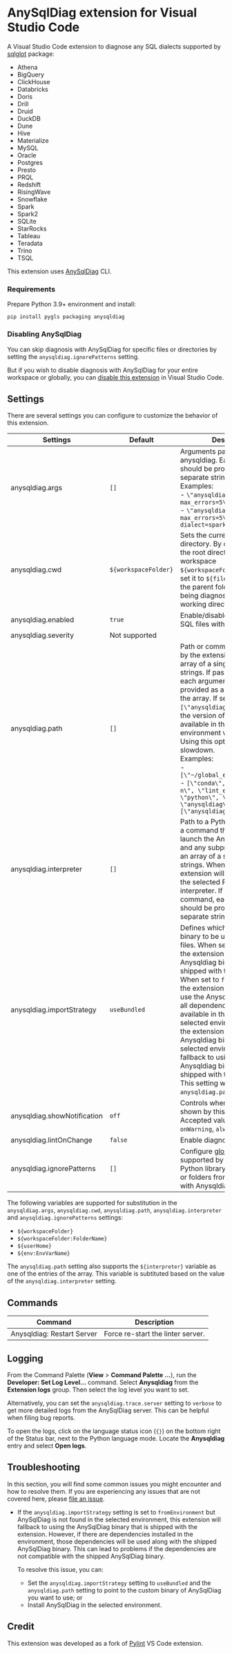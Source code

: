 # AnySqlDiag extension for Visual Studio Code

A Visual Studio Code extension to diagnose any SQL dialects supported by [sqlglot](https://github.com/tobymao/sqlglot) package:

- Athena
- BigQuery
- ClickHouse
- Databricks
- Doris
- Drill
- Druid
- DuckDB
- Dune
- Hive
- Materialize
- MySQL
- Oracle
- Postgres
- Presto
- PRQL
- Redshift
- RisingWave
- Snowflake
- Spark
- Spark2
- SQLite
- StarRocks
- Tableau
- Teradata
- Trino
- TSQL

This extension uses [AnySqlDiag](https://github.com/Minyus/any-sql-diag) CLI.

### Requirements

Prepare Python 3.9+ environment and install:

```
pip install pygls packaging anysqldiag
```

### Disabling AnySqlDiag

You can skip diagnosis with AnySqlDiag for specific files or directories by setting the `anysqldiag.ignorePatterns` setting.

But if you wish to disable diagnosis with AnySqlDiag for your entire workspace or globally, you can [disable this extension](https://code.visualstudio.com/docs/editor/extension-marketplace#_disable-an-extension) in Visual Studio Code.

## Settings

There are several settings you can configure to customize the behavior of this extension.

| Settings                    | Default              | Description                                                                                                                                                                                                                                                                                                                                                                                                                                                                                                                                                                                |
| --------------------------- | -------------------- | ------------------------------------------------------------------------------------------------------------------------------------------------------------------------------------------------------------------------------------------------------------------------------------------------------------------------------------------------------------------------------------------------------------------------------------------------------------------------------------------------------------------------------------------------------------------------------------------ |
| anysqldiag.args             | `[]`                 | Arguments passed to anysqldiag. Each argument should be provided as a separate string in the array. <br> Examples:  <br>- `\"anysqldiag.args\": [\"--max_errors=5\"]` <br> - `\"anysqldiag.args\": [\"--max_errors=5\", \"--dialect=spark\"]`                                                                                                                                                                                                                                                                                                                                              |
| anysqldiag.cwd              | `${workspaceFolder}` | Sets the current working directory. By default, it uses the root directory of the workspace `${workspaceFolder}`. You can set it to `${fileDirname}` to use the parent folder of the file being diagnosed as the working directory.                                                                                                                                                                                                                                                                                                                                                        |
| anysqldiag.enabled          | `true`               | Enable/disable diagnosis of SQL files with Anysqldiag.                                                                                                                                                                                                                                                                                                                                                                                                                                                                                                                                     |
| anysqldiag.severity         | Not supported        |                                                                                                                                                                                                                                                                                                                                                                                                                                                                                                                                                                                            |
| anysqldiag.path             | `[]`                 | Path or command to be used by the extension. Accepts an array of a single or multiple strings. If passing a command, each argument should be provided as a separate string in the array. If set to `[\"anysqldiag\"]`, it will use the version of anysqldiag available in the `PATH` environment variable. Note: Using this option may slowdown. <br>Examples: <br>- `[\"~/global_env/anysqldiag\"]` <br>- `[\"conda\", \"run\", \"-n\", \"lint_env\", \"python\", \"-m\", \"anysqldiag\"]` <br> `[\"anysqldiag\"]`                                                                        |
| anysqldiag.interpreter      | `[]`                 | Path to a Python executable or a command that will be used to launch the Anysqldiag server and any subprocess. Accepts an array of a single or multiple strings.  When set to `[]`, the extension will use the path to the selected Python interpreter. If passing a command, each argument should be provided as a separate string in the array.                                                                                                                                                                                                                                          |
| anysqldiag.importStrategy   | `useBundled`         | Defines which Anysqldiag binary to be used to lint Python files. When set to `useBundled`, the extension will use the Anysqldiag binary that is shipped with the extension. When set to `fromEnvironment`, the extension will attempt to use the Anysqldiag binary and all dependencies that are available in the currently selected environment. Note: If the extension can't find a valid Anysqldiag binary in the selected environment, it will fallback to using the Anysqldiag binary that is shipped with the extension. This setting will be overriden if `anysqldiag.path` is set. |
| anysqldiag.showNotification | `off`                | Controls when notifications are shown by this extension. Accepted values are `onError`, `onWarning`, `always` and `off`.                                                                                                                                                                                                                                                                                                                                                                                                                                                                   |
| anysqldiag.lintOnChange     | `false`              | Enable diagnosis as you type.                                                                                                                                                                                                                                                                                                                                                                                                                                                                                                                                                              |
| anysqldiag.ignorePatterns   | `[]`                 | Configure [glob patterns](https://docs.python.org/3/library/fnmatch.html) as supported by the fnmatch Python library to exclude files or folders from being linted with Anysqldiag.                                                                                                                                                                                                                                                                                                                                                                                                        |

The following variables are supported for substitution in the `anysqldiag.args`, `anysqldiag.cwd`, `anysqldiag.path`, `anysqldiag.interpreter` and `anysqldiag.ignorePatterns` settings:

- `${workspaceFolder}`
- `${workspaceFolder:FolderName}`
- `${userHome}`
- `${env:EnvVarName}`

The `anysqldiag.path` setting also supports the `${interpreter}` variable as one of the entries of the array. This variable is subtituted based on the value of the `anysqldiag.interpreter` setting.

## Commands

| Command                    | Description                       |
| -------------------------- | --------------------------------- |
| Anysqldiag: Restart Server | Force re-start the linter server. |

## Logging

From the Command Palette (**View** > **Command Palette ...**), run the **Developer: Set Log Level...** command. Select **Anysqldiag** from the **Extension logs** group. Then select the log level you want to set.

Alternatively, you can set the `anysqldiag.trace.server` setting to `verbose` to get more detailed logs from the AnySqlDiag server. This can be helpful when filing bug reports.

To open the logs, click on the language status icon (`{}`) on the bottom right of the Status bar, next to the Python language mode. Locate the **Anysqldiag** entry and select **Open logs**.

## Troubleshooting

In this section, you will find some common issues you might encounter and how to resolve them. If you are experiencing any issues that are not covered here, please [file an issue](https://github.com/Minyus/vscode-any-sql-diag/issues).

- If the `anysqldiag.importStrategy` setting is set to `fromEnvironment` but AnySqlDiag is not found in the selected environment, this extension will fallback to using the AnySqlDiag binary that is shipped with the extension. However, if there are dependencies installed in the environment, those dependencies will be used along with the shipped AnySqlDiag binary. This can lead to problems if the dependencies are not compatible with the shipped AnySqlDiag binary.

    To resolve this issue, you can:

  - Set the `anysqldiag.importStrategy` setting to `useBundled` and the `anysqldiag.path` setting to point to the custom binary of AnySqlDiag you want to use; or
  - Install AnySqlDiag in the selected environment.

## Credit

This extension was developed as a fork of [Pylint](https://marketplace.visualstudio.com/items?itemName=ms-python.pylint) VS Code extension.
